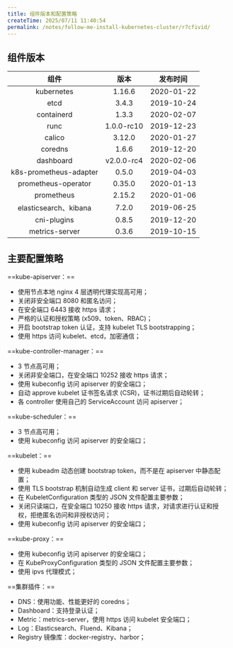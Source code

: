 ```yaml
---
title: 组件版本和配置策略
createTime: 2025/07/11 11:40:54
permalink: /notes/follow-me-install-kubernetes-cluster/r7cfivid/
---
```




## 组件版本

| 组件 | 版本 | 发布时间 |
| :-----------: | :-----------: | :-----------: |
| kubernetes | 1.16.6 | 2020-01-22 |
| etcd | 3.4.3 | 2019-10-24 |
| containerd | 1.3.3 | 2020-02-07 |
| runc | 1.0.0-rc10 | 2019-12-23 |
| calico | 3.12.0 | 2020-01-27 |
| coredns | 1.6.6 | 2019-12-20 |
| dashboard | v2.0.0-rc4 | 2020-02-06 |
| k8s-prometheus-adapter | 0.5.0 | 2019-04-03|
| prometheus-operator | 0.35.0 | 2020-01-13 |
| prometheus | 2.15.2 | 2020-01-06 |
| elasticsearch、kibana | 7.2.0 | 2019-06-25 |
| cni-plugins | 0.8.5 | 2019-12-20 |
| metrics-server | 0.3.6 | 2019-10-15 |


## 主要配置策略

==kube-apiserver：==

- 使用节点本地 nginx 4 层透明代理实现高可用；
- 关闭非安全端口 8080 和匿名访问；
- 在安全端口 6443 接收 https 请求；
- 严格的认证和授权策略 (x509、token、RBAC)；
- 开启 bootstrap token 认证，支持 kubelet TLS bootstrapping；
- 使用 https 访问 kubelet、etcd，加密通信；

==kube-controller-manager：==

- 3 节点高可用；
- 关闭非安全端口，在安全端口 10252 接收 https 请求；
- 使用 kubeconfig 访问 apiserver 的安全端口；
- 自动 approve kubelet 证书签名请求 (CSR)，证书过期后自动轮转；
- 各 controller 使用自己的 ServiceAccount 访问 apiserver；

==kube-scheduler：==

- 3 节点高可用；
- 使用 kubeconfig 访问 apiserver 的安全端口；

==kubelet：==

- 使用 kubeadm 动态创建 bootstrap token，而不是在 apiserver 中静态配置；
- 使用 TLS bootstrap 机制自动生成 client 和 server 证书，过期后自动轮转；
- 在 KubeletConfiguration 类型的 JSON 文件配置主要参数；
- 关闭只读端口，在安全端口 10250 接收 https 请求，对请求进行认证和授权，拒绝匿名访问和非授权访问；
- 使用 kubeconfig 访问 apiserver 的安全端口；

==kube-proxy：==

- 使用 kubeconfig 访问 apiserver 的安全端口；
- 在 KubeProxyConfiguration  类型的 JSON 文件配置主要参数；
- 使用 ipvs 代理模式；

==集群插件：==

- DNS：使用功能、性能更好的 coredns；
- Dashboard：支持登录认证；
- Metric：metrics-server，使用 https 访问 kubelet 安全端口；
- Log：Elasticsearch、Fluend、Kibana；
- Registry 镜像库：docker-registry、harbor；


